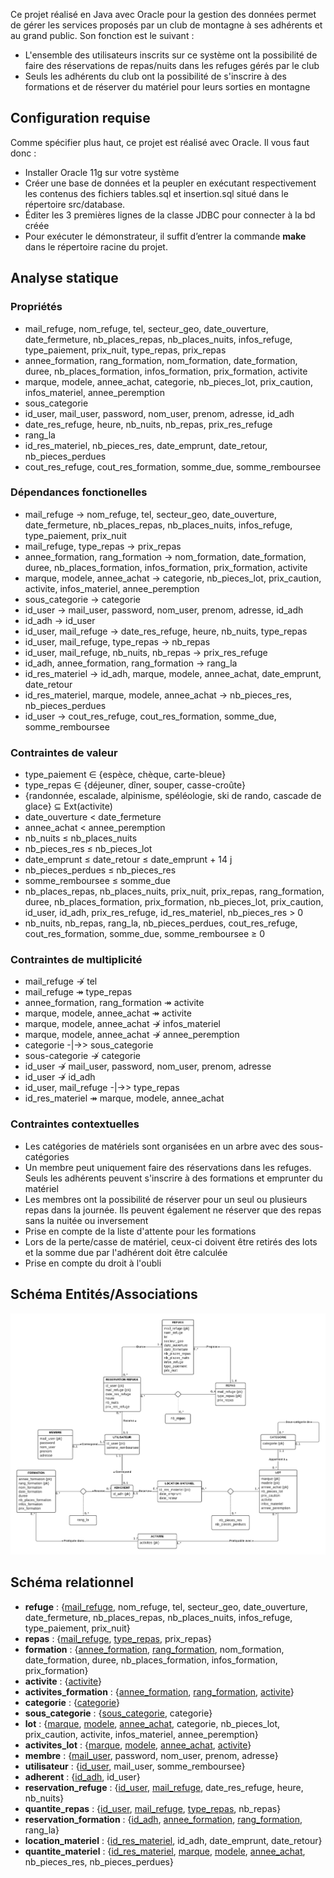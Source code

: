 Ce projet réalisé en Java avec Oracle pour la gestion des données permet de gérer les services proposés par un club de montagne à ses adhérents et au grand public. Son fonction est le suivant : 
- L'ensemble des utilisateurs inscrits sur ce système ont la possibilité de faire des réservations de repas/nuits dans les refuges gérés par le club
- Seuls les adhérents du club ont la possibilité de s'inscrire à des formations et de réserver du matériel pour leurs sorties en montagne

## Configuration requise
Comme spécifier plus haut, ce projet est réalisé avec Oracle. Il vous faut donc :
- Installer Oracle 11g sur votre système
- Créer une base de données et la peupler en exécutant respectivement les contenus des fichiers tables.sql et insertion.sql situé dans le répertoire src/database.
- Éditer les 3 premières lignes de la classe JDBC pour connecter à la bd créée
- Pour exécuter le démonstrateur, il suffit d’entrer la commande **make** dans le répertoire racine du
projet.


## Analyse statique

### Propriétés

- mail_refuge, nom_refuge, tel, secteur_geo, date_ouverture, date_fermeture, nb_places_repas, nb_places_nuits, infos_refuge, type_paiement, prix_nuit, type_repas, prix_repas
- annee_formation, rang_formation, nom_formation, date_formation, duree, nb_places_formation, infos_formation, prix_formation, activite
- marque, modele, annee_achat, categorie, nb_pieces_lot, prix_caution, infos_materiel, annee_peremption
- sous_categorie
- id_user, mail_user, password, nom_user, prenom, adresse, id_adh
- date_res_refuge, heure, nb_nuits, nb_repas, prix_res_refuge
- rang_la
- id_res_materiel, nb_pieces_res, date_emprunt, date_retour, nb_pieces_perdues
- cout_res_refuge, cout_res_formation, somme_due, somme_remboursee

### Dépendances fonctionelles

- mail_refuge $\to$ nom_refuge, tel, secteur_geo, date_ouverture, date_fermeture, nb_places_repas, nb_places_nuits, infos_refuge, type_paiement, prix_nuit
- mail_refuge, type_repas $\to$ prix_repas
- annee_formation, rang_formation $\to$ nom_formation, date_formation, duree, nb_places_formation, infos_formation, prix_formation, activite
- marque, modele, annee_achat $\to$ categorie, nb_pieces_lot, prix_caution, activite, infos_materiel, annee_peremption
- sous_categorie $\to$ categorie
- id_user $\to$ mail_user, password, nom_user, prenom, adresse, id_adh
- id_adh $\to$ id_user
- id_user, mail_refuge $\to$ date_res_refuge, heure, nb_nuits, type_repas
- id_user, mail_refuge, type_repas $\to$ nb_repas
- id_user, mail_refuge, nb_nuits, nb_repas $\to$ prix_res_refuge
- id_adh, annee_formation, rang_formation $\to$ rang_la
- id_res_materiel $\to$ id_adh, marque, modele, annee_achat, date_emprunt, date_retour
- id_res_materiel, marque, modele, annee_achat $\to$ nb_pieces_res, nb_pieces_perdues
- id_user $\to$ cout_res_refuge, cout_res_formation, somme_due, somme_remboursee

### Contraintes de valeur

- type_paiement $\in$ {espèce, chèque, carte-bleue}
- type_repas $\in$ {déjeuner, dîner, souper, casse-croûte}
- {randonnée, escalade, alpinisme, spéléologie, ski de rando, cascade de glace} $\subseteq$ $\mathrm{Ext}$(activite)
- date_ouverture < date_fermeture
- annee_achat < annee_peremption
- nb_nuits ≤ nb_places_nuits
- nb_pieces_res ≤ nb_pieces_lot
- date_emprunt ≤ date_retour ≤ date_emprunt + 14 j
- nb_pieces_perdues ≤ nb_pieces_res
- somme_remboursee ≤ somme_due
- nb_places_repas, nb_places_nuits, prix_nuit, prix_repas, rang_formation, duree, nb_places_formation, prix_formation, nb_pieces_lot, prix_caution, id_user, id_adh, prix_res_refuge, id_res_materiel, nb_pieces_res > 0
- nb_nuits, nb_repas, rang_la, nb_pieces_perdues, cout_res_refuge, cout_res_formation, somme_due, somme_remboursee ≥ 0

### Contraintes de multiplicité

- mail_refuge $\nrightarrow$ tel
- mail_refuge $\twoheadrightarrow$ type_repas
- annee_formation, rang_formation $\twoheadrightarrow$ activite
- marque, modele, annee_achat $\twoheadrightarrow$ activite
- marque, modele, annee_achat $\nrightarrow$ infos_materiel
- marque, modele, annee_achat $\nrightarrow$ annee_peremption
- categorie -|->> sous_categorie
- sous-categorie $\nrightarrow$ categorie
- id_user $\nrightarrow$ mail_user, password, nom_user, prenom, adresse
- id_user $\nrightarrow$ id_adh
- id_user, mail_refuge -|->> type_repas
- id_res_materiel $\twoheadrightarrow$ marque, modele, annee_achat

### Contraintes contextuelles

- Les catégories de matériels sont organisées en un arbre avec des sous-catégories
- Un membre peut uniquement faire des réservations dans les refuges. Seuls les adhérents peuvent s'inscrire à des formations et emprunter du matériel
- Les membres ont la possibilité de réserver pour un seul ou plusieurs repas dans la journée. Ils peuvent également ne réserver que des repas sans la nuitée ou inversement
- Prise en compte de la liste d'attente pour les formations
- Lors de la perte/casse de matériel, ceux-ci doivent être retirés des lots et la somme due par l'adhérent doit être calculée
- Prise en compte du droit à l'oubli

## Schéma Entités/Associations

[![Schéma Entités/Associations](./schema-ea.png "Schéma Entités/Associations")](https://lucid.app/lucidchart/d2b8bb44-d24a-4599-b568-6898c1b309ea/edit?viewport_loc=-3250%2C-644%2C3188%2C1676%2C0_0&invitationId=inv_f91eb197-61a8-4c7f-8a35-ea307b3efd57)

## Schéma relationnel

- **refuge** : {<ins>mail_refuge</ins>, nom_refuge, tel, secteur_geo, date_ouverture, date_fermeture, nb_places_repas, nb_places_nuits, infos_refuge, type_paiement, prix_nuit}
- **repas** : {<ins>mail_refuge</ins>, <ins>type_repas</ins>, prix_repas}
- **formation** : {<ins>annee_formation</ins>, <ins>rang_formation</ins>, nom_formation, date_formation, duree, nb_places_formation, infos_formation, prix_formation}
- **activite** : {<ins>activite</ins>}
- **activites_formation** : {<ins>annee_formation</ins>, <ins>rang_formation</ins>, <ins>activite</ins>}
- **categorie** : {<ins>categorie</ins>}
- **sous_categorie** : {<ins>sous_categorie</ins>, categorie}
- **lot** : {<ins>marque</ins>, <ins>modele</ins>, <ins>annee_achat</ins>, categorie, nb_pieces_lot, prix_caution, activite, infos_materiel, annee_peremption}
- **activites_lot** : {<ins>marque</ins>, <ins>modele</ins>, <ins>annee_achat</ins>, <ins>activite</ins>}
- **membre** : {<ins>mail_user</ins>, password, nom_user, prenom, adresse}
- **utilisateur** : {<ins>id_user</ins>, mail_user, somme_remboursee}
- **adherent** : {<ins>id_adh</ins>, id_user}
- **reservation_refuge** : {<ins>id_user</ins>, <ins>mail_refuge</ins>, date_res_refuge, heure, nb_nuits}
- **quantite_repas** : {<ins>id_user</ins>, <ins>mail_refuge</ins>, <ins>type_repas</ins>, nb_repas}
- **reservation_formation** : {<ins>id_adh</ins>, <ins>annee_formation</ins>, <ins>rang_formation</ins>, rang_la}
- **location_materiel** : {<ins>id_res_materiel</ins>, id_adh, date_emprunt, date_retour}
- **quantite_materiel** : {<ins>id_res_materiel</ins>, <ins>marque</ins>, <ins>modele</ins>, <ins>annee_achat</ins>, nb_pieces_res, nb_pieces_perdues}